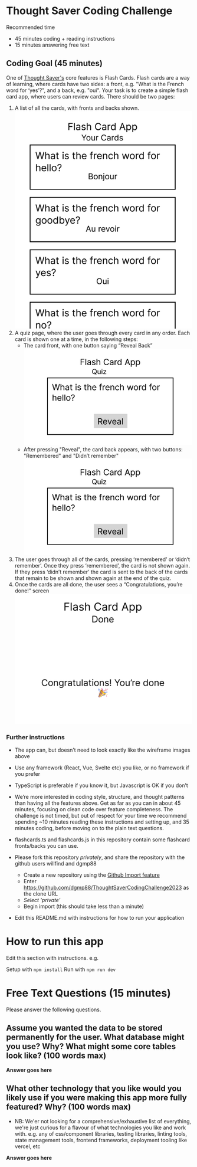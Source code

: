 # Thought Saver Coding Challenge

Recommended time

- 45 minutes coding + reading instructions
- 15 minutes answering free text

## Coding Goal (45 minutes)

One of [Thought Saver's](app.thoughtsaver.com) core features is Flash Cards. Flash cards are a way of learning, where cards have two sides: a front, e.g. "What is the French word for ‘yes’?", and a back, e.g. "oui".
Your task is to create a simple flash card app, where users can review cards. There should be two pages:

1. A list of all the cards, with fronts and backs shown.
   ![Card List Page](/wireframes/CardListPage.png)
2. A quiz page, where the user goes through every card in any order. Each card is shown one at a time, in the following steps:
   - The card front, with one button saying “Reveal Back”
     ![Quiz Card Front](/wireframes/QuizCardFront.png)
   - After pressing "Reveal", the card back appears, with two buttons: "Remembered" and "Didn’t remember"
     ![Quiz Card Front](/wireframes/QuizCardFront.png)
3. The user goes through all of the cards, pressing ‘remembered’ or ‘didn’t remember’. Once they press ‘remembered’, the card is not shown again. If they press ‘didn’t remember’ the card is sent to the back of the cards that remain to be shown and shown again at the end of the quiz.
4. Once the cards are all done, the user sees a “Congratulations, you’re done!” screen
   ![Quiz Finished](/wireframes/QuizFinished.png)

### Further instructions

- The app can, but doesn’t need to look exactly like the wireframe images above
- Use any framework (React, Vue, Svelte etc) you like, or no framework if you prefer
- TypeScript is preferable if you know it, but Javascript is OK if you don’t
- We’re more interested in coding style, structure, and thought patterns than having all the features above. Get as far as you can in about 45 minutes, focusing on clean code over feature completeness. The challenge is not timed, but out of respect for your time we recommend spending ~10 minutes reading these instructions and setting up, and 35 minutes coding, before moving on to the plain text questions.
- flashcards.ts and flashcards.js in this repository contain some flashcard fronts/backs you can use.
- Please fork this repository _privately_, and share the repository with the github users willfind and dgmp88

  - Create a new repository using the [Github Import feature](https://github.com/new/import)
  - Enter https://github.com/dgmp88/ThoughtSaverCodingChallenge2023 as the clone URL
  - _Select 'private'_
  - Begin import (this should take less than a minute)

- Edit this README.md with instructions for how to run your application

# How to run this app

Edit this section with instructions. e.g.

Setup with `npm install`
Run with `npm run dev`

# Free Text Questions (15 minutes)

Please answer the following questions.

## Assume you wanted the data to be stored permanently for the user. What database might you use? Why? What might some core tables look like? (100 words max)

**Answer goes here**

## What other technology that you like would you likely use if you were making this app more fully featured? Why? (100 words max)

- NB: We'er not looking for a comprehensive/exhaustive list of everything, we're just curious for a flavour of what technologies you like and work with. e.g. any of css/component libraries, testing libraries, linting tools, state management tools, frontend frameworks, deployment tooling like vercel, etc

**Answer goes here**
